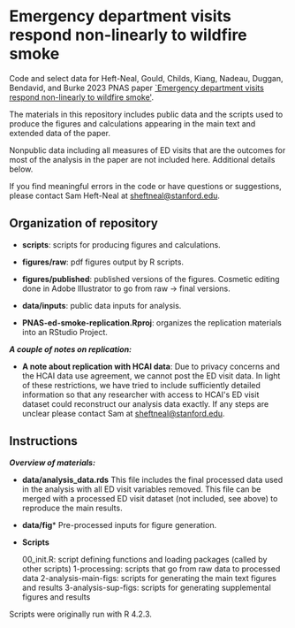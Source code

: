 # Emergency department visits respond non-linearly to wildfire smoke

Code and select data for Heft-Neal, Gould, Childs, Kiang, Nadeau, Duggan, Bendavid, and Burke 2023 PNAS paper [`Emergency department visits respond non-linearly to wildfire smoke'](https://www.pnas.org/doi/10.1073/pnas.2302409120).

The materials in this repository includes public data and the scripts used to produce the figures and calculations appearing in the main text and extended data of the paper.

Nonpublic data including all measures of ED visits that are the outcomes for most of the analysis in the paper are not included here. Additional details below. 

If you find meaningful errors in the code or have questions or suggestions, please contact Sam Heft-Neal at sheftneal@stanford.edu.

## Organization of repository

* **scripts**: scripts for producing figures and calculations.
* **figures/raw**: pdf figures output by R scripts.
* **figures/published**: published versions of the figures. Cosmetic editing done in Adobe Illustrator to go from raw -> final versions.
* **data/inputs**: public data inputs for analysis.

* **PNAS-ed-smoke-replication.Rproj**: organizes the replication materials into an RStudio Project.





***A couple of notes on replication:***


* **A note about replication with HCAI data**: Due to privacy concerns and the HCAI data use agreement, we cannot post the ED visit data. In light of these restrictions, we have tried to include sufficiently detailed information so that any researcher with access to HCAI's ED visit dataset could reconstruct our analysis data exactly. If any steps are unclear please contact Sam at sheftneal@stanford.edu. 



## Instructions

***Overview of materials:***

* **data/analysis_data.rds** This file includes the final processed data used in the analysis with all ED visit variables removed. This file can be merged with a processed ED visit dataset (not included, see above) to reproduce the main results.

* **data/fig*** Pre-processed inputs for figure generation.

* **Scripts**

    00_init.R: script defining functions and loading packages (called by other scripts) 
    1-processing: scripts that go from raw data to processed data
    2-analysis-main-figs: scripts for generating the main text figures and results
    3-analysis-sup-figs: scripts for generating supplemental figures and results


Scripts were originally run with R 4.2.3.
